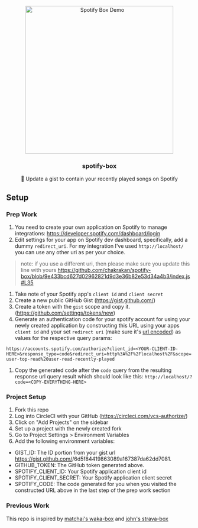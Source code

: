 <p align="center">
  <a href="https://github.com/chakrakan/spotify-box"><img src="https://github.com/chakrakan/spotify-box/tree/master/demo/demo.png" width="400" alt="Spotify Box Demo" /></a>
  <h3 align="center">spotify-box</h3>
  <p align="center">🎵 Update a gist to contain your recently played songs on Spotify</p>
</p>

## Setup

### Prep Work

1. You need to create your own application on Spotify to manage integrations: https://developer.spotify.com/dashboard/login
1. Edit settings for your app on Spotify dev dashboard, specifically, add a dummy `redirect_uri`. For my integration I've used `http://localhost/` you can use any other uri as per your choice.

> note: if you use a different uri, then please make sure you update this line with yours https://github.com/chakrakan/spotify-box/blob/9e433bcd627d02962821d9d3e36b82e53d34a4b3/index.js#L35

1. Take note of your Spotify app's `client id` and `client secret`
1. Create a new public GitHub Gist (https://gist.github.com/)
1. Create a token with the `gist` scope and copy it. (https://github.com/settings/tokens/new)
1. Generate an authentication code for your spotify account for using your newly created application by constructing this URL using your apps `client id` and your set `redirect uri` (make sure it's [url encoded](https://www.urlencoder.org/)) as values for the respective query params:

`https://accounts.spotify.com/authorize?client_id=<YOUR-CLIENT-ID-HERE>&response_type=code&redirect_uri=http%3A%2F%2Flocalhost%2F&scope=user-top-read%20user-read-recently-played`

1. Copy the generated code after the `code` query from the resulting response url query result which should look like this: `http://localhost/?code=<COPY-EVERYTHING-HERE>`

### Project Setup

1. Fork this repo
1. Log into CircleCI with your GitHub (https://circleci.com/vcs-authorize/)
1. Click on "Add Projects" on the sidebar
1. Set up a project with the newly created fork
1. Go to Project Settings > Environment Variables
1. Add the following environment variables:

- GIST_ID: The ID portion from your gist url https://gist.github.com/<github username>/6d5f84419863089a167387da62dd7081.
- GITHUB_TOKEN: The GitHub token generated above.
- SPOTIFY_CLIENT_ID: Your Spotify application client id
- SPOTIFY_CLIENT_SECRET: Your Spotify application client secret
- SPOTIFY_CODE: The code generated for you when you visited the constructed URL above in the last step of the prep work section

### Previous Work

This repo is inspired by [matchai's waka-box](https://github.com/matchai/waka-box) and [john's strava-box](https://github.com/JohnPhamous/strava-box)

